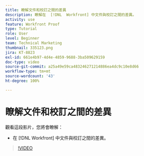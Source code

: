 ```yaml
---
title: 瞭解文件和校訂之間的差異
description: 瞭解在  [!DNL  Workfront] 中文件與校訂之間的差異。
activity: use
feature: Workfront Proof
type: Tutorial
role: User
level: Beginner
team: Technical Marketing
thumbnail: 335123.png
jira: KT-8823
exl-id: 661e4b97-4d4e-4859-9688-3ba509629159
doc-type: video
source-git-commit: a25a49e59ca483246271214886ea4dc9c10e8d66
workflow-type: tm+mt
source-wordcount: '43'
ht-degree: 100%

---
```


# 瞭解文件和校訂之間的差異

觀看這段影片，您將會瞭解：

* 在 [!DNL Workfront] 中文件與校訂之間的差異。

>[!VIDEO](https://video.tv.adobe.com/v/335123/?quality=12&learn=on)
